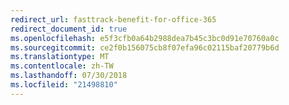 ```yaml
---
redirect_url: fasttrack-benefit-for-office-365
redirect_document_id: true
ms.openlocfilehash: e5f3cfb0a64b2988dea7b45c3bc0d91e70760a0c
ms.sourcegitcommit: ce2f0b156075cb8f07efa96c02115baf20779b6d
ms.translationtype: MT
ms.contentlocale: zh-TW
ms.lasthandoff: 07/30/2018
ms.locfileid: "21498810"
---
```

